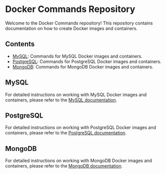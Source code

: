 # Docker Commands Repository

Welcome to the Docker Commands repository! This repository contains documentation on how to create Docker images and containers.

## Contents

- [MySQL](MySQL.md): Commands for MySQL Docker images and containers.
- [PostgreSQL](PostgreSQL.md): Commands for PostgreSQL Docker images and containers.
- [MongoDB](MongoDB.md): Commands for MongoDB Docker images and containers.

## MySQL

For detailed instructions on working with MySQL Docker images and containers, please refer to the [MySQL documentation](MySQL.md).

## PostgreSQL

For detailed instructions on working with PostgreSQL Docker images and containers, please refer to the [PostgreSQL documentation](PostgreSQL.md).

## MongoDB

For detailed instructions on working with MongoDB Docker images and containers, please refer to the [MongoDB documentation](MongoDB.md).
